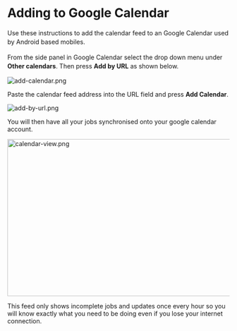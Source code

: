 # Adding to Google Calendar

<p><span style="line-height:1.45em;">Use these instructions to add the calendar feed to an Google Calendar used by Android based mobiles.</span></p><p><span style="line-height:1.45em;">From the side panel in Google Calendar select the drop down menu under </span><b style="line-height:1.45em;">Other calendars</b><span style="line-height:1.45em;">. Then press </span><b style="line-height:1.45em;">Add by URL</b><span style="line-height:1.45em;"> as shown below.</span><br /></p><p><img src="/images/support/icalendar/add-calendar.png" alt="add-calendar.png" /><br /></p><p>Paste the calendar feed address into the URL field and press <b>Add Calendar</b>.</p><p><img src="/images/support/icalendar/add-by-url.png" alt="add-by-url.png" /><br /></p><p>You will then have all your jobs synchronised onto your google calendar account.</p><p><img src="/images/support/icalendar/calendar-view.png" style="width:696.084705882353px;height:356px;" alt="calendar-view.png" /><br /></p><p>This feed only shows incomplete jobs and updates once every hour so you will know exactly what you need to be doing even if you lose your internet connection.</p>
